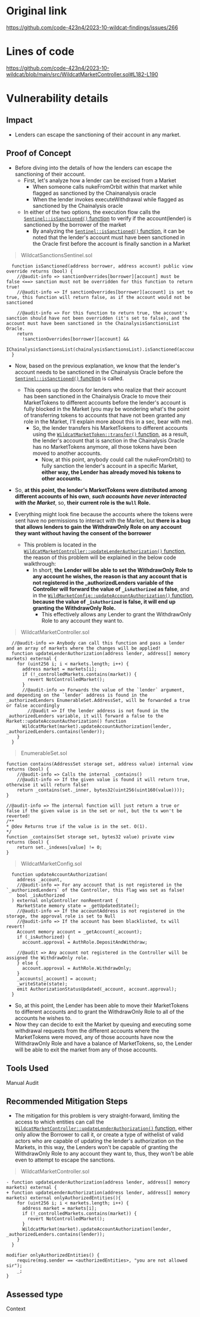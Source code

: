 # Original link
https://github.com/code-423n4/2023-10-wildcat-findings/issues/266
# Lines of code

https://github.com/code-423n4/2023-10-wildcat/blob/main/src/WildcatMarketController.sol#L182-L190


# Vulnerability details

## Impact
- Lenders can escape the sanctioning of their account in any market.

## Proof of Concept
- Before diving into the details of how the lenders can escape the sanctioning of their account.
    - First, let's analyze how a lender can be excised from a Market 
        - When someone calls nukeFromOrbit within that market while flagged as sanctioned by the Chainanalysis oracle
        - When the lender invokes executeWithdrawal while flagged as sanctioned by the Chainalysis oracle
    - In either of the two options, the execution flow calls the [`Sentinel::isSanctioned()` function](https://github.com/code-423n4/2023-10-wildcat/blob/main/src/WildcatSanctionsSentinel.sol#L39-L43) to verify if the account(lender) is sanctioned by the borrower of the market
        - By analyzing the [`Sentinel::isSanctioned()` function](https://github.com/code-423n4/2023-10-wildcat/blob/main/src/WildcatSanctionsSentinel.sol#L39-L43), it can be noted that the lender's account must have been sanctioned in the Oracle first before the account is finally sanction in a Market

> WildcatSanctionsSentinel.sol
```solidity
  function isSanctioned(address borrower, address account) public view override returns (bool) {
    //@audit-info => sanctionOverrides[borrower][account] must be false <==> sanction must not be overridden for this function to return true!
    //@audit-info => If sanctionOverrides[borrower][account] is set to true, this function will return false, as if the account would not be sanctioned

    //@audit-info => For this function to return true, the account's sanction should have not been overridden (it's set to false), and the account must have been sanctioned in the ChainalysisSanctionsList Oracle.
    return
      !sanctionOverrides[borrower][account] &&
      IChainalysisSanctionsList(chainalysisSanctionsList).isSanctioned(account);
  }
```

- Now, based on the previous explanation, we know that the lender's account needs to be sanctioned in the Chainalysis Oracle before the [`Sentinel::isSanctioned()` function](https://github.com/code-423n4/2023-10-wildcat/blob/main/src/WildcatSanctionsSentinel.sol#L39-L43) is called.
    - This opens up the doors for lenders who realize that their account has been sanctioned in the Chainalysis Oracle to move their MarketTokens to different accounts before the lender's account is fully blocked in the Market (you may be wondering what's the point of transferring tokens to accounts that have not been granted any role in the Market, I'll explain more about this in a sec, bear with me).
        - So, the lender transfers his MarketTokens to different accounts using the [`WildcatMarketToken::transfer()` function](https://github.com/code-423n4/2023-10-wildcat/blob/main/src/market/WildcatMarketToken.sol#L36-L39), as a result, the lender's account that is sanction in the Chainalysis Oracle has no MarketTokens anymore, all those tokens have been moved to another accounts.
            - Now, at this point, anybody could call the nukeFromOrbit() to fully sanction the lender's account in a specific Market, **either way, the Lender has already moved his tokens to other accounts.**

- So, **at this point, the lender's MarketTokens were distributed among different accounts of his own**, ***such accounts have never interacted with the Market***, so, **their current role is the `Null` Role.**
- Everything might look fine because the accounts where the tokens were sent have no permissions to interact with the Market, but **there is a bug that allows lenders to gain the WithdrawOnly Role on any account they want without having the consent of the borrower**
    - This problem is located in the [`WildcatMarketController::updateLenderAuthorization()` function](https://github.com/code-423n4/2023-10-wildcat/blob/main/src/WildcatMarketController.sol#L182-L190), the reason of this problem will be explained in the below code walkthrough:
        - In short, **the Lender will be able to set the WithdrawOnly Role to any account he wishes, the reason is that any account that is not registered in the _authorizedLenders variable of the Controller will forward the value of `_isAuthorized` as false**, and in the [`WildMarketConfig::updateAccountAuthorization()` function](https://github.com/code-423n4/2023-10-wildcat/blob/main/src/market/WildcatMarketConfig.sol#L112-L126), **because the value of `_isAuthorized` is false, it will end up granting the WithdrawOnly Role.**
            - This effectively allows any Lender to grant the WithdrawOnly Role to any account they want to.

> WildcatMarketController.sol
```solidity
  //@audit-info => Anybody can call this function and pass a lender and an array of markets where the changes will be applied!
  function updateLenderAuthorization(address lender, address[] memory markets) external {
    for (uint256 i; i < markets.length; i++) {
      address market = markets[i];
      if (!_controlledMarkets.contains(market)) {
        revert NotControlledMarket();
      }
      //@audit-info => Forwards the value of the `lender` argument, and depending on the `lender` address is found in the _authorizedLenders EnumerableSet.AddressSet, will be forwarded a true or false accordingly
        //@audit => If the lender address is not found in the _authorizedLenders variable, it will forward a false to the Market::updateAccountAuthorization() function
      WildcatMarket(market).updateAccountAuthorization(lender, _authorizedLenders.contains(lender));
    }
  }
```

> EnumerableSet.sol
```solidity
function contains(AddressSet storage set, address value) internal view returns (bool) {
    //@audit-info => Calls the internal _contains()
    //@audit-info => If the given value is found it will return true, otherwise it will return false!
    return _contains(set._inner, bytes32(uint256(uint160(value))));
}

//@audit-info => The internal function will just return a true or false if the given value is in the set or not, but the tx won't be reverted!
/**
* @dev Returns true if the value is in the set. O(1).
*/
function _contains(Set storage set, bytes32 value) private view returns (bool) {
    return set._indexes[value] != 0;
}
```

> WildcatMarketConfig.sol
```solidity
  function updateAccountAuthorization(
    address _account,
    //@audit-info => For any account that is not registered in the `_authorizedLenders` of the Controller, this flag was set as false!
    bool _isAuthorized
  ) external onlyController nonReentrant {
    MarketState memory state = _getUpdatedState();
    //@audit-info => If the accountAddress is not registered in the storage, the approval role is set to Null
    //@audit-info => If the account has been blacklisted, tx will revert!
    Account memory account = _getAccount(_account);
    if (_isAuthorized) {
      account.approval = AuthRole.DepositAndWithdraw;
    
    //@audit => Any account not registered in the Controller will be assigned the WithdrawOnly role.
    } else {
      account.approval = AuthRole.WithdrawOnly;
    }
    _accounts[_account] = account;
    _writeState(state);
    emit AuthorizationStatusUpdated(_account, account.approval);
  }
```

- So, at this point, the Lender has been able to move their MarketTokens to different accounts and to grant the WithdrawOnly Role to all of the accounts he wishes to.
- Now they can decide to exit the Market by queuing and executing some withdrawal requests from the different accounts where the MarketTokens were moved, any of those accounts have now the WithdrawOnly Role and have a balance of MarketTokens, so, the Lender will be able to exit the market from any of those accounts.


## Tools Used
Manual Audit

## Recommended Mitigation Steps
- The mitigation for this problem is very straight-forward, limiting the access to which entities can call the [`WildcatMarketController::updateLenderAuthorization()` function](https://github.com/code-423n4/2023-10-wildcat/blob/main/src/WildcatMarketController.sol#L182-L190), either only allow the Borrower to call it, or create a type of withelist of valid actors who are capable of updating the lender's authorization on the Markets, in this way, the Lenders won't be capable of granting the WithdrawOnly Role to any account they want to, thus, they won't be able even to attempt to escape the sanctions.

> WildcatMarketController.sol
```solidity
- function updateLenderAuthorization(address lender, address[] memory markets) external {
+ function updateLenderAuthorization(address lender, address[] memory markets) external onlyAuthorizedEntities(){
    for (uint256 i; i < markets.length; i++) {
      address market = markets[i];
      if (!_controlledMarkets.contains(market)) {
        revert NotControlledMarket();
      }
      WildcatMarket(market).updateAccountAuthorization(lender, _authorizedLenders.contains(lender));
    }
  }

modifier onlyAuthorizedEntities() {
    require(msg.sender == <authorizedEntities>, "you are not allowed sir");
    _;
}
```


## Assessed type

Context